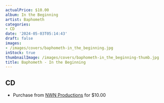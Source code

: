 ```yaml
---
actualPrice: $10.00
album: In the Beginning
artist: Baphometh
categories:
- CD
date: '2024-05-03T05:14:43'
draft: false
images:
- /images/covers/baphometh-in_the_beginning.jpg
inStock: true
thumbnailImage: /images/covers/baphometh-in_the_beginning-thumb.jpg
title: Baphometh - In the Beginning
---
```


## CD
* Purchase from [NWN Productions](http://shop.nwnprod.com/index.php?route=product/product&path=93&product_id=41556&sort=pd.name&order=ASC) for $10.00
